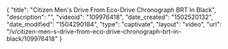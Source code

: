 {
    "title": "Citizen Men's Drive From Eco-Drive Chronograph BRT In Black",
    "description": "",
    "videoid": "109976418",
    "date_created": "1502520132",
    "date_modified": "1504290184",
    "type": "captivate",
    "layout": "video",
    "url": "\/v\/citizen-men-s-drive-from-eco-drive-chronograph-brt-in-black\/109976418"
}